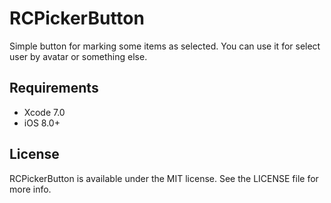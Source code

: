 # RCPickerButton

Simple button for marking some items as selected. You can use it for select user by avatar or something else.

## Requirements

- Xcode 7.0
- iOS 8.0+

## License

RCPickerButton is available under the MIT license. See the LICENSE file for more info.